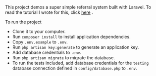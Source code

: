 

This project demos a super simple referral system built with Laravel. To read the tutorial I wrote for this, click [here](https://dev.to/simioluwatomi/let-s-build-a-super-simple-referral-system-with-laravel-1o3h)  .
 
 To run the project

- Clone it to your computer.
- Run `composer install` to install application dependencies.
- Copy `.env.example` to `.env`.
- Run `php artisan key:generate` to generate an application key.
- Add database credentials to `.env`.
- Run `php artisan migrate` to migrate the database.
- To run the tests included, add database credentials for the `testing` database connection defined in `config/database.php` to `.env`.

